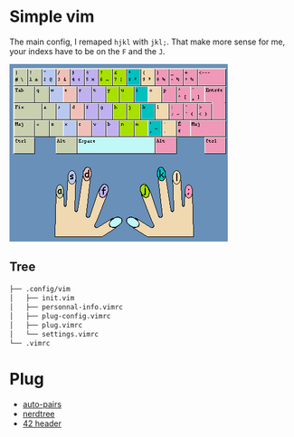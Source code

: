 # Simple vim

The main config, I remaped `hjkl` with `jkl;`.
That make more sense for me, your indexs have to be on the `F` and the `J`.

![image-keyboard](dactylo-clavier-position-doigts.png)

## Tree

```
├── .config/vim
│   ├── init.vim
│   ├── personnal-info.vimrc
│   ├── plug-config.vimrc
│   ├── plug.vimrc
│   └── settings.vimrc
└── .vimrc
```

# Plug

* [auto-pairs][1]
* [nerdtree][2]
* [42 header][3]

[1]: https://github.com/jiangmiao/auto-pairs
[2]: https://github.com/preservim/nerdtree
[3]: https://github.com/42Paris/42header
